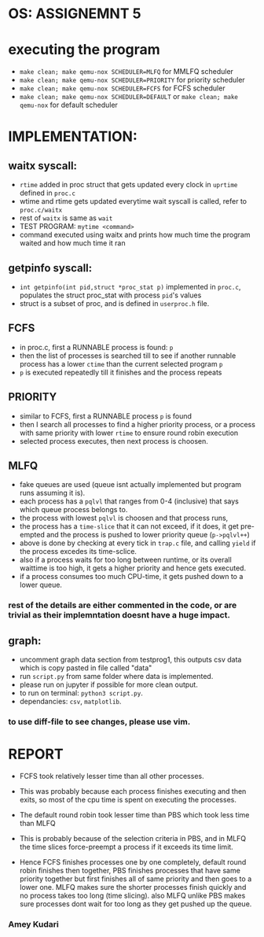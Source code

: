 # OS: ASSIGNEMNT 5

# executing the program
- `make clean; make qemu-nox SCHEDULER=MLFQ` for MMLFQ scheduler
- `make clean; make qemu-nox SCHEDULER=PRIORITY` for priority scheduler
- `make clean; make qemu-nox SCHEDULER=FCFS` for FCFS scheduler
- `make clean; make qemu-nox SCHEDULER=DEFAULT` or `make clean; make qemu-nox` for default scheduler


# IMPLEMENTATION:


## waitx syscall:
- `rtime` added in proc struct that gets updated every clock in `uprtime` defined in `proc.c`
- wtime and rtime gets updated everytime wait syscall is called, refer to `proc.c/waitx`
- rest of `waitx` is same as `wait`
- TEST PROGRAM: `mytime <command>`
- command executed using waitx and prints how much time the program waited and how much time it ran

## getpinfo syscall:
- `int getpinfo(int pid,struct *proc_stat p)` implemented in `proc.c`, populates the struct proc_stat with process `pid`'s values
- struct is a subset of proc, and is defined in `userproc.h` file.

## FCFS 
- in proc.c, first a RUNNABLE process is found: `p`
- then the list of processes is searched till to see if another runnable process has a lower `ctime` than the current selected program `p`
- `p` is executed repeatedly till it finishes and the process repeats

## PRIORITY
- similar to FCFS, first a RUNNABLE process `p` is found
- then I search all processes to find a higher priority process, or a process with same priority with lower `rtime` to ensure round robin execution
- selected process executes, then next process is choosen.

## MLFQ
- fake queues are used (queue isnt actually implemented but program runs assuming it is).
- each process has a `pqlvl` that ranges from 0-4 (inclusive) that says which queue process belongs to.
- the process with lowest `pqlvl` is choosen and that process runs,
- the process has a `time-slice` that it can not exceed, if it does, it get pre-empted and the process is pushed to lower priority queue (`p->pqlvl++`)
- above is done by checking at every tick in `trap.c` file, and calling `yield` if the process excedes its time-sclice.
- also if a process waits for too long between runtime, or its overall waittime is too high, it gets a higher priority and hence gets executed.
- if a process consumes too much CPU-time, it gets pushed down to a lower queue.

### rest of the details are either commented in the code, or are trivial as their implemntation doesnt have a huge impact.

## graph:
- uncomment graph data section from testprog1, this outputs csv data which is copy pasted in file called "data"
- run `script.py` from same folder where data is implemented.
- please run on jupyter if possible for more clean output.
- to run on terminal: `python3 script.py`.
- dependancies: `csv`, `matplotlib`.

### to use diff-file to see changes, please use vim.


# REPORT

- FCFS took relatively lesser time than all other processes.
- This was probably because each process finishes executing and then exits, so most of the cpu time is spent on executing the processes.
- The default round robin took lesser time than PBS which took less time than MLFQ
- This is probably because of the selection criteria in PBS, and in MLFQ the time slices force-preempt a process if it exceeds its time limit.

- Hence FCFS finishes processes one by one completely, default round robin finishes then together, PBS finishes processes that have same priority together but first finishes all of same priority and then goes to a lower one. MLFQ makes sure the shorter processes finish quickly and no process takes too long (time slicing). also MLFQ unlike PBS makes sure processes dont wait for too long as they get pushed up the queue.

### Amey Kudari